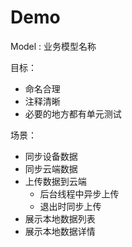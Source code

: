 # Demo

Model : 业务模型名称 


目标：
* 命名合理
* 注释清晰
* 必要的地方都有单元测试

场景：
* 同步设备数据
* 同步云端数据
* 上传数据到云端
    * 后台线程中异步上传
    * 退出时同步上传
* 展示本地数据列表
* 展示本地数据详情


